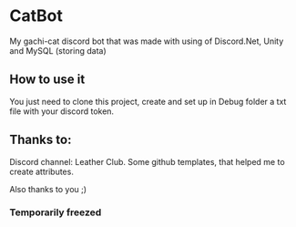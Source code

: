 # CatBot
My gachi-cat discord bot that was made with using of Discord.Net, Unity and MySQL (storing data)

## How to use it
You just need to clone this project, create and set up in Debug folder a txt file with your discord token.

## Thanks to:
Discord channel: Leather Club.
Some github templates, that helped me to create attributes.

Also thanks to you ;)

### Temporarily freezed
